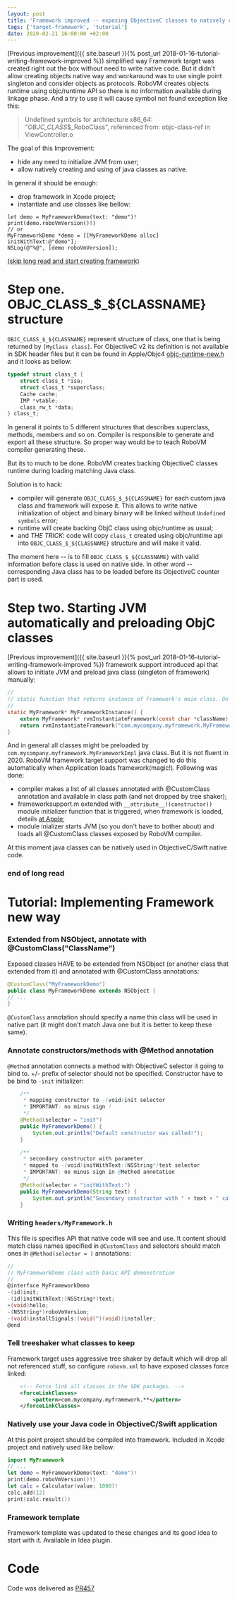 ```yaml
---
layout: post
title: 'Framework improved -- exposing ObjectiveC classes to natively create instances'
tags: ['target-framework', 'tutorial']
date: 2020-02-21 16:00:00 +02:00
---
```

[Previous improvement]({{ site.baseurl }}{% post_url 2018-01-16-tutorial-writing-framework-improved %}) simplified way Framework target was created right out the box without need to write native code. But it didn't allow creating objects native way and workaround was to use single point singleton and consider objects as protocols.
RoboVM creates objects runtime using objc/runtime API so there is no information available during linkage phase. And a try to use it will cause symbol not found exception like this:
>Undefined symbols for architecture x86_64:
>   "_OBJC_CLASS_$_RoboClass", referenced from:
>       objc-class-ref in ViewController.o

The goal of this Improvement:
* hide any need to initialize JVM from user;
* allow natively creating and using of java classes as native.

In general it should be enough:
- drop framework in Xcode project;
- instantiate and use classes like bellow:
```
let demo = MyFrameworkDemo(text: "demo")!
print(demo.roboVmVersion()!)
// or
MyFrameworkDemo *demo = [[MyFrameworkDemo alloc] initWithText:@"demo"];
NSLog(@"%@", [demo roboVmVersion]);
```

[(skip long read and start creating framework)](#end-of-long-read)

# Step one. OBJC_CLASS_$_${CLASSNAME} structure
<!-- more -->
`OBJC_CLASS_$_${CLASSNAME}` represent structure of class, one that is being returned by `[MyClass class]`. For ObjectiveC v2 its definition is not available in SDK header files but it can be found in Apple/Objc4 [objc-runtime-new.h](https://opensource.apple.com/source/objc4/objc4-437/runtime/objc-runtime-new.h) and it looks as bellow:
```c
typedef struct class_t {
    struct class_t *isa;
    struct class_t *superclass;
    Cache cache;
    IMP *vtable;
    class_rw_t *data;
} class_t;
```

In general it points to 5 different structures that describes superclass, methods, members and so on. Compiler is responsible to generate and export all these structure. So proper way would be to teach RoboVM compiler generating these.

But its to much to be done. RoboVM creates backing ObjectiveC classes runtime during loading matching Java class.

Solution is to hack:
* compiler will generate `OBJC_CLASS_$_${CLASSNAME}` for each custom java class and framework will expose it. This allows to write native initialization of object and binary binary will be linked without `Undefined symbols` error;
* runtime will create backing ObjC class using objc/runtime as usual;
* and *THE TRICK*: code will copy `class_t` created using objc/runtime api into `OBJC_CLASS_$_${CLASSNAME}` structure and will make it valid.

The moment here -- is to fill `OBJC_CLASS_$_${CLASSNAME}` with valid information before class is used on native side. In other word -- corresponding Java class has to be loaded before its ObjectiveC counter part is used.

# Step two. Starting JVM automatically and preloading ObjC classes
[Previous improvement]({{ site.baseurl }}{% post_url 2018-01-16-tutorial-writing-framework-improved %}) framework support introduced api that allows to initiate JVM and preload java class (singleton of framework) manually:
```c
//
// static function that returns instance of Framework's main class. On first access it also instantiate RoboVM
//
static MyFramework* MyFrameworkInstance() {
    extern MyFramework* rvmInstantiateFramework(const char *className);
    return rvmInstantiateFramework("com.mycompany.myframework.MyFrameworkImpl");
}
```

And in general all classes might be preloaded by `com.mycompany.myframework.MyFrameworkImpl` java class. But it is not fluent in 2020.
RoboVM framework target support was changed to do this automatically when Application loads framework(magic!). Following was done:
* compiler makes a list of all classes annotated with @CustomClass annotation and available in class path (and not dropped by tree shaker);
* frameworksupport.m extended with `__attribute__((constructor))` module initializer function that is triggered, when framework is loaded, details [at Apple](https://developer.apple.com/library/archive/documentation/MacOSX/Conceptual/BPFrameworks/Tasks/InitializingFrameworks.html);
* module inializer starts JVM (so you don't have to bother about) and loads all @CustomClass classes exposed by RoboVM compiler.

At this moment java classes can be natively used in ObjectiveC/Swift native code.

### end of long read

# Tutorial: Implementing Framework new way

### Extended from NSObject, annotate with @CustomClass("ClassName")
Exposed classes HAVE to be extended from NSObject (or another class that extended from it) and annotated with @CustomClass annotations:
```java
@CustomClass("MyFrameworkDemo")
public class MyFrameworkDemo extends NSObject {
// ...
}
```

`@CustomClass` annotation should specify a name this class will be used in native part (it might don't match Java one but it is better to keep these same).

### Annotate constructors/methods with @Method annotation
`@Method` annotation connects a method with ObjectiveC selector it going to bind to. +/- prefix of selector should not be specified.
Constructor have to be bind to `-init` initializer:
```java
    /**
     * mapping constructor to -(void)init selector
     * IMPORTANT: no minus sign !
     */
    @Method(selector = "init")
    public MyFrameworkDemo() {
        System.out.println("Default constructor was called!");
    }

    /**
     * secondary constructor with parameter.
     * mapped to -(void)initWithText:(NSString*)test selector
     * IMPORTANT: no minus sign in @Method annotation
     */
    @Method(selector = "initWithText:")
    public MyFrameworkDemo(String text) {
        System.out.println("Secondary constructor with " + text + " called!");
    }
```

### Writing `headers/MyFramework.h`
This file is specifies API that native code will see and use. It content should match class names specified in `@CustomClass` and selectors should match ones in `@Method(selector = )` annotations:
```c
//
// MyFrameworkDemo class with basic API demonstration
//
@interface MyFrameworkDemo
-(id)init;
-(id)initWithText:(NSString*)text;
+(void)hello;
-(NSString*)roboVmVersion;
-(void)installSignals:(void(^)(void))installer;
@end
```

### Tell treeshaker what classes to keep
Framework target uses aggressive tree shaker by default which will drop all not referenced stuff, so configure `robovm.xml` to have exposed classes force linked:
```xml
    <!-- Force link all classes in the SDK packages. -->
    <forceLinkClasses>
        <pattern>com.mycompany.myframework.**</pattern>
    </forceLinkClasses>
```

### Natively use your Java code in ObjectiveC/Swift application
At this point project should be compiled into framework. Included in Xcode project and natively used like bellow:
```swift
import MyFramework
// ...
let demo = MyFrameworkDemo(text: "demo")!
print(demo.roboVmVersion()!)
let calc = Calculator(value: 1000)!
calc.add(12)
print(calc.result())
```

### Framework template
Framework template was updated to these changes and its good idea to start with it. Available in Idea plugin.

# Code
Code was delivered as [PR457](https://github.com/MobiVM/robovm/pull/457)

